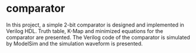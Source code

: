 # comparator
In this project, a simple 2-bit comparator is designed and implemented in Verilog HDL. Truth table, K-Map and minimized equations for the comparator are presented. The Verilog code of the comparator is simulated by ModelSim and the simulation waveform is presented.
